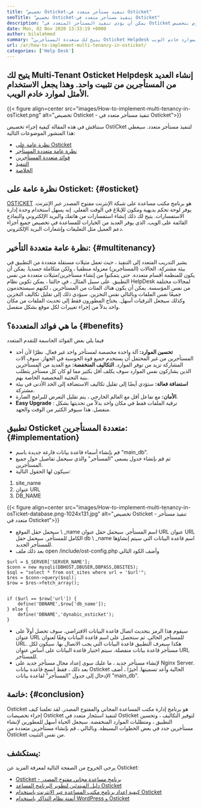 ```yaml
---
title: "تخصيص Osticket-تنفيذ مستأجر متعدد في Osticket" 
seoTitle: "تخصيص Osticket-تنفيذ مستأجر متعدد في Osticket" 
description: "يمكن أن يؤدي تنفيذ المستأجر المتعدد في Osticket إلى توفير التكاليف واستخدام الموارد. في هذه المقالة ، سنقوم بتخصيص Osticket لتحقيق مستأجر متعدد." 
date: Mon, 02 Nov 2020 13:33:19 +0000
author: bilalahmed
summary: "يتيح لك متعددة المستأجرين Osticket Helpdesk إنشاء مستأجرين متعددين من تثبيت واحد. وهذا يجعل الاستخدام الأمثل لموارد خادم الويب." 
url: /ar/how-to-implement-multi-tenancy-in-osticket/
categories: ['Help Desk']
---
```


## يتيح لك Multi-Tenant Osticket Helpdesk إنشاء العديد من المستأجرين من تثبيت واحد. وهذا يجعل الاستخدام الأمثل لموارد خادم الويب.

{{< figure align=center src="images/How-to-implement-multi-tenancy-in-osTicket.png" alt="تخصيص Osticket - تنفيذ مستأجر متعدد في Osticket">}}

سنناقش في هذه المقالة كيفية إجراء تخصيص OstiCket لتنفيذ مستأجر متعدد. سيغطي هذا المنشور الموضوعات التالية:
  * [نظرة عامة على Osticket][1]
  * [نظرة عامة متعددة المستأجر][2]
  * [فوائد متعددة المستأجرين][3]
  * [التنفيذ][3]
  * [الخلاصة][4]

## نظرة عامة على Osticket: {#osticket}

[OSTICKET][5] هو برنامج مكتب مساعدة على شبكة الإنترنت مفتوح المصدر عبر الإنترنت. يوفر لوحة تحكم بديهية ومكون للإبلاغ في الوقت الفعلي. إنه يسهل استخدام وحدة إدارة الاستفسارات. يتيح لك ذلك إنشاء استفسارات من هاتفك والبريد الإلكتروني والنماذج القائمة على الويب. الذي يوفر العديد من الخيارات للمساعدة في تخصيص جميع أجزاء دعم العميل مثل التعليقات وإشعارات البريد الإلكتروني.

## نظرة عامة متعددة التأخير: {#multitenancy}

يشير التدريب المتعدد إلى التنفيذ ، حيث تعمل مثيلات مستقلة متعددة من التطبيق في بيئة مشتركة. الحالات (المستأجرين) معزولة منطقيا ، ولكن متكاملة جسديا. يمكن أن يكون للمنظمة أقسام متعددة. حتى يتمكنوا من إنشاء مستأجرين/مثيلات متعددة من نفس التطبيق. على سبيل المثال ، في حالتنا ، يمكن تكوين نظام HelpDesk لمجالات مختلفة من نفس المؤسسة. يمكن أن يكون هناك المئات من المستأجرين ، لكنهم سيستخدمون جميعًا نفس الملفات وبالتالي نفس التخزين. سيؤدي ذلك إلى تقليل تكاليف التخزين وكذلك سيجعل الترقيات أسهل. يحتاج المطورون فقط إلى تحديث الملفات من مكان واحد بدلاً من إجراء تغييرات لكل موقع بشكل منفصل.

## ما هي فوائد المتعددة؟ {#benefits}

فيما يلي بعض الفوائد الحاسمة للتقدم المتعدد
*  **تحسين الموارد:**   آلة واحدة مخصصة لمستأجر واحد غير فعال. نظرًا لأن أحد المستأجرين من غير المحتمل أن يستخدم جميع قوة الحوسبة في الجهاز. سوف آلات المشاركة تزيد من توفر الموارد.
 **التكاليف المنخفضة:**  مع العديد من المستأجرين الذين يشاركون نفس الموارد سوف يكلف أقل بكثير مما لو كان كل مستأجر يتطلب بنية التحتية المخصصة الخاصة بهم.
*  **استضافة فعالة:**   ستؤدي أيضًا إلى تقليل تكاليف الاستضافة إلى الحد الأدنى في بيئة مشتركة.
*  **الأمان:**   مع تفاعل أقل مع العالم الخارجي ، يتم تقليل التعرض للبرامج الضارة.
*  **Easy Upgrade**  : ترقية الملفات فقط في مكان واحد بدلاً من تحديثها بشكل منفصل. هذا سيوفر الكثير من الوقت والجهد.

## تطبيق Osticket متعددة المستأجرين: {#implementation}

  * قم بإنشاء أسماء قاعدة بيانات فارغة جديدة باسم "main_db".
  * ثم قم بإنشاء جدول يسمى "المستأجر" والذي سيحمل تفاصيل حول جميع المستأجرين.
  * سيكون لها الحقول التالية:
  1. site_name
  2. عنوان URL
  3. DB_NAME

{{< figure align=center src="images/How-to-implement-multi-tenancy-in-osTicket-database.png-1024x131.jpg" alt="تخصيص Osticket - تنفيذ مستأجر متعدد في Osticket">}}

  * سيحمل حقل الموقع \ _name اسم المستأجر. سيحمل حقل عنوان URL عنوان URL الكامل للمستأجر. سيحمل حقل db \ _name اسم قاعدة البيانات التي سيتم إنشاؤها للمستأجر الجديد.
  * بعد ذلك ملف open /include/ost-config.php وأضف الكود التالي
```
$url = $_SERVER['SERVER_NAME'];
$conn = new mysqli(DBHOST,DBUSER,DBPASS,DBSITES);
$sql = "select * from ost_sites where url = '$url'";
$res = $conn->query($sql);
$row = $res->fetch_array();


if ($url == $row['url']) {
	define('DBNAME',$row['db_name']);
} else {
	define('DBNAME','dynabic_osticket');
}

```
  * سيقوم هذا الرمز بتحديث اتصال قاعدة البيانات الافتراضي. سوف تحصل أولاً على عنوان URL للمستأجر الحالي. ثم ستحصل على اسم قاعدة البيانات وفقًا لعنوان URL. هكذا سيعرف التطبيق قاعدة البيانات التي يجب الاتصال بها. سيكون لكل مستأجر قاعدة بيانات منفصلة. سيتم اختيار قاعدة البيانات على أساس عنوان URL للمستأجر.
  * لإنشاء مستأجر جديد ، ما عليك سوى إعداد مجال مستأجر جديد على Nginx Server. بعد ذلك ، فقط انسخ قاعدة بيانات Osticket الحالية وأعد تسميتها. أخيرًا ، أضف الإدخال إلى جدول "المستأجر" لقاعدة بيانات "main_db".

## خاتمة: {#conclusion}

Osticket هو برنامج إدارة مكتب المساعدة المجاني والمفتوح المصدر. لقد تعلمنا كيف إجراء تخصيصات Osticket لتنفيذ استئجار متعدد في Osticket لتوفير التكاليف ، وتحسين التطبيق ، ومتطلبات الموارد المنخفضة. سيجعل الحياة أسهل للمطورين لإنشاء مستأجرين جدد في بعض الخطوات البسيطة. وبالتالي ، قم بإنشاء مستأجرين متعددة من Osticket من نفس التثبيت.

## يستكشف:
يرجى الخروج من الصفحة التالية لمعرفة المزيد عن Osticket:
  * [Osticket - برنامج مساعدة مجاني مفتوح المصدر][5]
  * [دليل المبتدئين لتطوير البرنامج المساعد Osticket][6]
  * [كيفية إعداد برنامج مكتب المساعدة عبر الإنترنت باستخدام Osticket][7]
  * [أتمتة نظام التذاكر باستخدام WordPress و Osticket][8]



 [1]: #osticket
 [2]: #multitenancy
 [3]: #benefits
 [4]: #conclusion
 [5]: https://products.containerize.com/helpdesk/osticket
 [6]: https://blog.containerize.com/helpdesk/how-to-develop-osticket-plugin-it-helpdesk-software/
 [7]: https://blog.containerize.com/helpdesk/how-to-set-up-help-desk-system-using-osticket/
 [8]: https://blog.containerize.com/blogging/automate-ticketing-system-using-wordpress-and-osticket/
